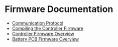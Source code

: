# Firmware Documentation

- [Communication Protocol](./protocol.md)
- [Compiling the Controller Firmware](./compiling.md)
- [Controller Firmware Overview](./controllerfw.md)
- [Battery PCB Firmware Overview](./batteryfw.md)